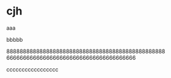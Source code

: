# cjh

aaa


bbbbb

888888888888888888888888888888888888888888888888
666666666666666666666666666666666666666



ccccccccccccccccc
